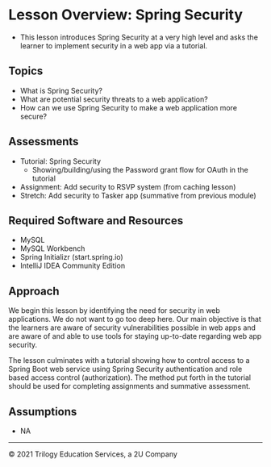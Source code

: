 # Lesson Overview: Spring Security
* This lesson introduces Spring Security at a very high level and asks the learner to implement security in a web app via a tutorial.

## Topics
* What is Spring Security?
* What are potential security threats to a web application?
* How can we use Spring Security to make a web application more secure?

## Assessments
* Tutorial: Spring Security
  * Showing/building/using the Password grant flow for OAuth in the tutorial
* Assignment: Add security to RSVP system (from caching lesson)
* Stretch: Add security to Tasker app (summative from previous module)

## Required Software and Resources
* MySQL
* MySQL Workbench
* Spring Initializr (start.spring.io)
* IntelliJ IDEA Community Edition

## Approach
We begin this lesson by identifying the need for security in web applications. We do not want to go too deep here. Our main objective is that the learners are aware of security vulnerabilities possible in web apps and are aware of and able to use tools for staying up-to-date regarding web app security. 

The lesson culminates with a tutorial showing how to control access to a Spring Boot web service using Spring Security authentication and role based access control (authorization). The method put forth in the tutorial should be used for completing assignments and summative assessment.

## Assumptions
* NA

---

© 2021 Trilogy Education Services, a 2U Company
